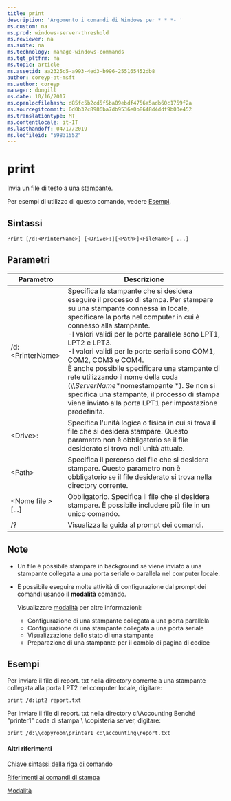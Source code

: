 ```yaml
---
title: print
description: 'Argomento i comandi di Windows per * * *- '
ms.custom: na
ms.prod: windows-server-threshold
ms.reviewer: na
ms.suite: na
ms.technology: manage-windows-commands
ms.tgt_pltfrm: na
ms.topic: article
ms.assetid: aa2325d5-a993-4ed3-b996-255165452db8
author: coreyp-at-msft
ms.author: coreyp
manager: dongill
ms.date: 10/16/2017
ms.openlocfilehash: d85fc5b2cd5f5ba09ebdf4756a5adb60c1759f2a
ms.sourcegitcommit: 0d0b32c8986ba7db9536e0b8648d4ddf9b03e452
ms.translationtype: MT
ms.contentlocale: it-IT
ms.lasthandoff: 04/17/2019
ms.locfileid: "59831552"
---
```

# <a name="print"></a>print



Invia un file di testo a una stampante.

Per esempi di utilizzo di questo comando, vedere [Esempi](#BKMK_examples).

## <a name="syntax"></a>Sintassi

```
Print [/d:<PrinterName>] [<Drive>:][<Path>]<FileName>[ ...]
```

## <a name="parameters"></a>Parametri

|Parametro|Descrizione|
|---------|-----------|
|/d:\<PrinterName>|Specifica la stampante che si desidera eseguire il processo di stampa. Per stampare su una stampante connessa in locale, specificare la porta nel computer in cui è connesso alla stampante.</br>-I valori validi per le porte parallele sono LPT1, LPT2 e LPT3.</br>-I valori validi per le porte seriali sono COM1, COM2, COM3 e COM4.</br>È anche possibile specificare una stampante di rete utilizzando il nome della coda (\\\\*ServerName*\*nomestampante *). Se non si specifica una stampante, il processo di stampa viene inviato alla porta LPT1 per impostazione predefinita.|
|\<Drive>:|Specifica l'unità logica o fisica in cui si trova il file che si desidera stampare. Questo parametro non è obbligatorio se il file desiderato si trova nell'unità attuale.|
|\<Path>|Specifica il percorso del file che si desidera stampare. Questo parametro non è obbligatorio se il file desiderato si trova nella directory corrente.|
|\<Nome file > [...]|Obbligatorio. Specifica il file che si desidera stampare. È possibile includere più file in un unico comando.|
|/?|Visualizza la guida al prompt dei comandi.|

## <a name="remarks"></a>Note

-   Un file è possibile stampare in background se viene inviato a una stampante collegata a una porta seriale o parallela nel computer locale.
-   È possibile eseguire molte attività di configurazione dal prompt dei comandi usando il **modalità** comando.

    Visualizzare [modalità](mode.md) per altre informazioni:  
    -   Configurazione di una stampante collegata a una porta parallela
    -   Configurazione di una stampante collegata a una porta seriale
    -   Visualizzazione dello stato di una stampante
    -   Preparazione di una stampante per il cambio di pagina di codice

## <a name="BKMK_examples"></a>Esempi

Per inviare il file di report. txt nella directory corrente a una stampante collegata alla porta LPT2 nel computer locale, digitare:
```
print /d:lpt2 report.txt
```
Per inviare il file di report. txt nella directory c:\Accounting Benché "printer1" coda di stampa \\ \\copisteria server, digitare:
```
print /d:\\copyroom\printer1 c:\accounting\report.txt 
```

#### <a name="additional-references"></a>Altri riferimenti

[Chiave sintassi della riga di comando](command-line-syntax-key.md)

[Riferimenti ai comandi di stampa](print-command-reference.md)

[Modalità](mode.md)